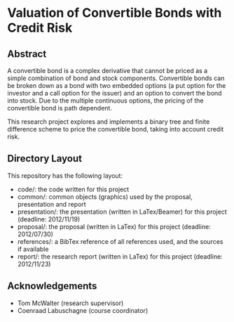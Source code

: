 Valuation of Convertible Bonds with Credit Risk
===============================================

Abstract
--------
A convertible bond is a complex derivative that cannot be priced as a simple
combination of bond and stock components.  Convertible bonds can be broken down
as a bond with two embedded options (a put option for the investor and a call
option for the issuer) and an option to convert the bond into stock.  Due to the
multiple continuous options, the pricing of the convertible bond is path
dependent.

This research project explores and implements a binary tree and finite
difference scheme to price the convertible bond, taking into account credit
risk.

Directory Layout
----------------
This repository has the following layout:
 * code/: the code written for this project
 * common/: common objects (graphics) used by the proposal, presentation and
	report
 * presentation/: the presentation (written in LaTex/Beamer) for this project
	(deadline: 2012/11/19)
 * proposal/: the proposal (written in LaTex) for this project
	(deadline: 2012/07/30)
 * references/: a BibTex reference of all references used, and the sources if
	available
 * report/: the research report (written in LaTex) for this project
	(deadline: 2012/11/23)

Acknowledgements
--------------
 - Tom McWalter (research supervisor)
 - Coenraad Labuschagne (course coordinator)

